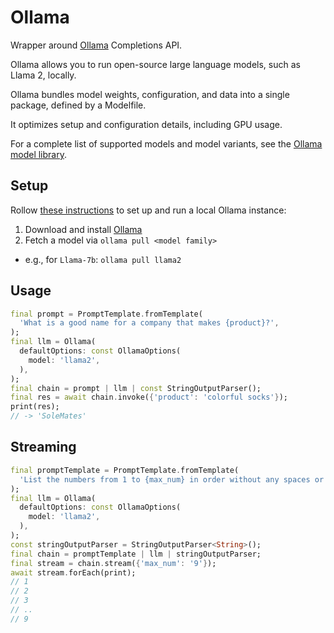 # Ollama

Wrapper around [Ollama](https://ollama.ai) Completions API.

Ollama allows you to run open-source large language models, such as Llama 2, locally.

Ollama bundles model weights, configuration, and data into a single package, defined by a Modelfile.

It optimizes setup and configuration details, including GPU usage.

For a complete list of supported models and model variants, see the [Ollama model library](https://ollama.ai/library).

## Setup

Rollow [these instructions](https://github.com/jmorganca/ollama) to set up and run a local Ollama instance:

1. Download and install [Ollama](https://ollama.ai)
2. Fetch a model via `ollama pull <model family>`
  * e.g., for `Llama-7b`: `ollama pull llama2`

## Usage

```dart
final prompt = PromptTemplate.fromTemplate(
  'What is a good name for a company that makes {product}?',
);
final llm = Ollama(
  defaultOptions: const OllamaOptions(
    model: 'llama2',
  ),
);
final chain = prompt | llm | const StringOutputParser();
final res = await chain.invoke({'product': 'colorful socks'});
print(res);
// -> 'SoleMates'
```

## Streaming

```dart
final promptTemplate = PromptTemplate.fromTemplate(
  'List the numbers from 1 to {max_num} in order without any spaces or commas',
);
final llm = Ollama(
  defaultOptions: const OllamaOptions(
    model: 'llama2',
  ),
);
const stringOutputParser = StringOutputParser<String>();
final chain = promptTemplate | llm | stringOutputParser;
final stream = chain.stream({'max_num': '9'});
await stream.forEach(print);
// 1
// 2
// 3
// ..
// 9
```
